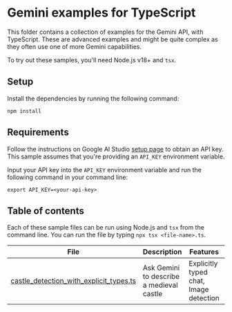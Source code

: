 # Gemini examples for TypeScript

This folder contains a collection of examples for the Gemini API, with TypeScript. These are advanced examples and might be quite complex as they often use one of more Gemini capabilities.

To try out these samples, you'll need Node.js v18+ and `tsx`.

## Setup
Install the dependencies by running the following command:

```
npm install
```

## Requirements

Follow the instructions on Google AI Studio [setup page](https://makersuite.google.com/app/apikey) to obtain an API key. This sample assumes that you're providing an `API_KEY` environment variable.

Input your API key into the `API_KEY` environment variable and run the following command in your command line:

```
export API_KEY=<your-api-key>
```
## Table of contents

Each of these sample files can be run using Node.js and `tsx` from the command line.  You can run the file by typing `npx tsx <file-name>.ts`.

| File                                                     | Description | Features | Open |
|----------------------------------------------------------| ----------- | -------- | ---- |
| [castle_detection_with_explicit_types.ts](./castle_detection_with_explicit_types.ts)    | Ask Gemini to describe a medieval castle | Explicitly typed chat, Image detection | `npx tsx castle_detection_with_explicit_types.ts` |